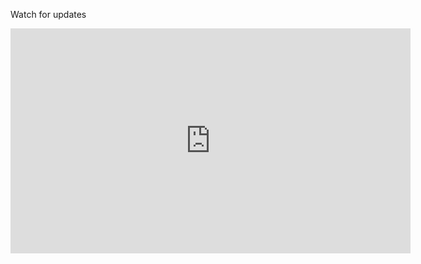 Watch for updates

<iframe width="640" height="360" src="https://realtimeboard.com/app/embed/o9J_ky3mj3c=/?" frameborder="0" scrolling="no" allowfullscreen></iframe>
